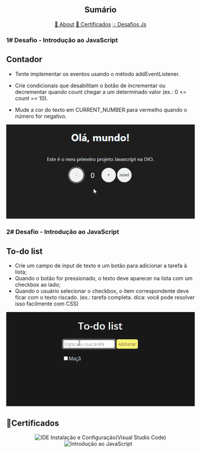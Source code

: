 <h2 align="center">Sumário</h2>

<p align="center">
    <a href="#about">📙 About</a>
    <a href="#certificados">📜 Certificados</a>
    <a href="#js">💡 Desafios Js</a>
    
</p>



<!-- 600x300 -->
 <h3 id='js'>1# Desafio - Introdução ao JavaScript</h3>

## Contador

- Tente implementar os eventos usando o método addEventListener.

- Crie condicionais que desabilitam o botão de incrementar ou decrementar quando count chegar a um determinado valor (ex.: 0 <= count =< 10).

- Mude a cor do texto em CURRENT_NUMBER para vermelho quando o número for negativo.

<div align='center'>
<img   src='./assets/Contador.gif' alt='Contador'  ></img>
</div>




<h3>2# Desafio - Introdução ao JavaScript</h3>

## To-do list

- Crie um campo de input de texto e um botão para adicionar a tarefa à lista;
- Quando o botão for pressionado, o texto deve aparecer na lista com um checkbox ao lado;
- Quando o usuário selecionar o checkbox, o item correspondente deve ficar com o texto riscado. (ex.: tarefa completa. dica: você pode resolver isso facilmente com CSS)

<div align='center'>
<img   src='./assets/To-do list.gif' alt='To-do list'  ></img>
</div>


<h2 id='certificados'>📜Certificados</h2>
<div align='center'>
<img   src='https://hermes.digitalinnovation.one/certificates/cover/FDCFD5EC.jpg' alt='IDE Instalação e Configuração(Visual Studio Code)'  ></img>
<img   src='https://hermes.digitalinnovation.one/certificates/cover/3DBAD8FF.jpg' alt='Introdução ao JavaScript'  ></img>
<img   src='' alt=''  ></img>
<img   src='' alt=''  ></img>
<img   src='' alt=''  ></img>
</div>

